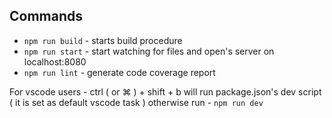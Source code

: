 ## Commands

- `npm run build` - starts build procedure
- `npm run start` - start watching for files and open's server on localhost:8080
- `npm run lint` - generate code coverage report

For vscode users - ctrl ( or ⌘ ) + shift + b will run package.json's dev script ( it is set as default vscode task )
otherwise run - `npm run dev`
